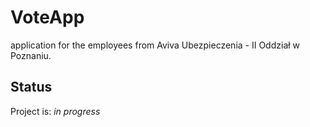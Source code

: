 # VoteApp

application for the employees from Aviva Ubezpieczenia - II Oddział w Poznaniu.

## Status
Project is: _in progress_
